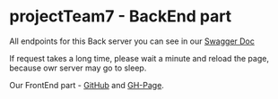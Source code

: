 # projectTeam7 - BackEnd part

All endpoints for this Back server you can see in our
[Swagger Doc](https://projectteam7-backend.onrender.com/api-docs/)

If request takes a long time, please wait a minute and reload the page, because
owr server may go to sleep.

Our FrontEnd part - [GitHub](https://github.com/DiBaranovska/projectTeam7) and
[GH-Page](https://dibaranovska.github.io/projectTeam7/).
